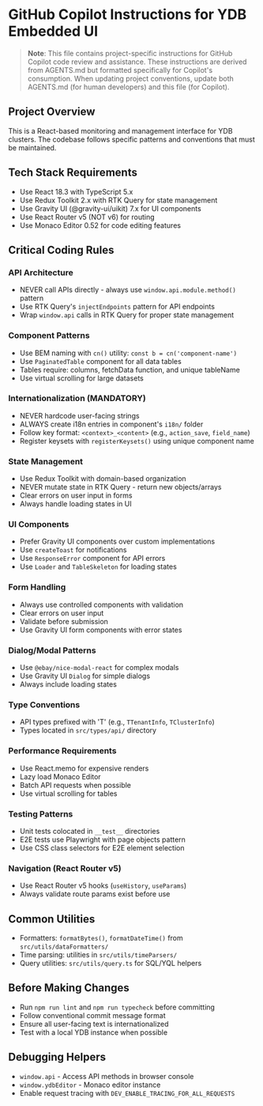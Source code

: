 # GitHub Copilot Instructions for YDB Embedded UI

> **Note**: This file contains project-specific instructions for GitHub Copilot code review and assistance.
> These instructions are derived from AGENTS.md but formatted specifically for Copilot's consumption.
> When updating project conventions, update both AGENTS.md (for human developers) and this file (for Copilot).

## Project Overview

This is a React-based monitoring and management interface for YDB clusters. The codebase follows specific patterns and conventions that must be maintained.

## Tech Stack Requirements

- Use React 18.3 with TypeScript 5.x
- Use Redux Toolkit 2.x with RTK Query for state management
- Use Gravity UI (@gravity-ui/uikit) 7.x for UI components
- Use React Router v5 (NOT v6) for routing
- Use Monaco Editor 0.52 for code editing features

## Critical Coding Rules

### API Architecture

- NEVER call APIs directly - always use `window.api.module.method()` pattern
- Use RTK Query's `injectEndpoints` pattern for API endpoints
- Wrap `window.api` calls in RTK Query for proper state management

### Component Patterns

- Use BEM naming with `cn()` utility: `const b = cn('component-name')`
- Use `PaginatedTable` component for all data tables
- Tables require: columns, fetchData function, and unique tableName
- Use virtual scrolling for large datasets

### Internationalization (MANDATORY)

- NEVER hardcode user-facing strings
- ALWAYS create i18n entries in component's `i18n/` folder
- Follow key format: `<context>_<content>` (e.g., `action_save`, `field_name`)
- Register keysets with `registerKeysets()` using unique component name

### State Management

- Use Redux Toolkit with domain-based organization
- NEVER mutate state in RTK Query - return new objects/arrays
- Clear errors on user input in forms
- Always handle loading states in UI

### UI Components

- Prefer Gravity UI components over custom implementations
- Use `createToast` for notifications
- Use `ResponseError` component for API errors
- Use `Loader` and `TableSkeleton` for loading states

### Form Handling

- Always use controlled components with validation
- Clear errors on user input
- Validate before submission
- Use Gravity UI form components with error states

### Dialog/Modal Patterns

- Use `@ebay/nice-modal-react` for complex modals
- Use Gravity UI `Dialog` for simple dialogs
- Always include loading states

### Type Conventions

- API types prefixed with 'T' (e.g., `TTenantInfo`, `TClusterInfo`)
- Types located in `src/types/api/` directory

### Performance Requirements

- Use React.memo for expensive renders
- Lazy load Monaco Editor
- Batch API requests when possible
- Use virtual scrolling for tables

### Testing Patterns

- Unit tests colocated in `__test__` directories
- E2E tests use Playwright with page objects pattern
- Use CSS class selectors for E2E element selection

### Navigation (React Router v5)

- Use React Router v5 hooks (`useHistory`, `useParams`)
- Always validate route params exist before use

## Common Utilities

- Formatters: `formatBytes()`, `formatDateTime()` from `src/utils/dataFormatters/`
- Time parsing: utilities in `src/utils/timeParsers/`
- Query utilities: `src/utils/query.ts` for SQL/YQL helpers

## Before Making Changes

- Run `npm run lint` and `npm run typecheck` before committing
- Follow conventional commit message format
- Ensure all user-facing text is internationalized
- Test with a local YDB instance when possible

## Debugging Helpers

- `window.api` - Access API methods in browser console
- `window.ydbEditor` - Monaco editor instance
- Enable request tracing with `DEV_ENABLE_TRACING_FOR_ALL_REQUESTS`

